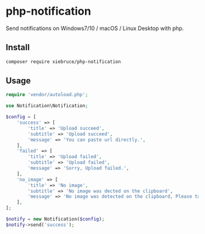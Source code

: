# php-notification
Send notifications on Windows7/10 / macOS / Linux Desktop with php.

## Install
```bash
composer require xiebruce/php-notification
```

## Usage
```php
require 'vendor/autoload.php';

use Notification\Notification;

$config = [
	'success' => [
		'title' => 'Upload succeed',
		'subtitle' => 'Upload succeed',
		'message' => 'You can paste url directly.',
	],
	'failed' => [
		'title' => 'Upload failed',
		'subtitle' => 'Upload failed',
		'message' => 'Sorry, Upload failed.',
	],
	'no_image' => [
		'title' => 'No image',
		'subtitle' => 'No image was dected on the clipboard',
		'message' => 'No image was detected on the clipboard, Please take a screenshot first.',
	],
];

$notify = new Notification($config);
$notify->send('success');
```
